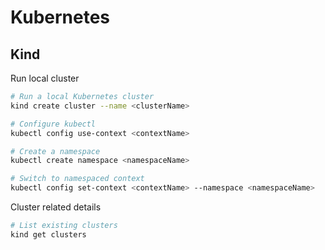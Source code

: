 # Kubernetes

## Kind

Run local cluster

```sh
# Run a local Kubernetes cluster
kind create cluster --name <clusterName>

# Configure kubectl
kubectl config use-context <contextName>

# Create a namespace
kubectl create namespace <namespaceName>

# Switch to namespaced context
kubectl config set-context <contextName> --namespace <namespaceName>
```

Cluster related details

```sh
# List existing clusters
kind get clusters
```
